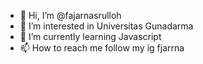 - 👋 Hi, I’m @fajarnasrulloh
- 👀 I’m interested in Universitas Gunadarma
- 🌱 I’m currently learning Javascript
- 📫 How to reach me follow my ig fjarrna

<!---
fajarnas/fajarnas is a ✨ special ✨ repository because its `README.md` (this file) appears on your GitHub profile.
You can click the Preview link to take a look at your changes.
--->
